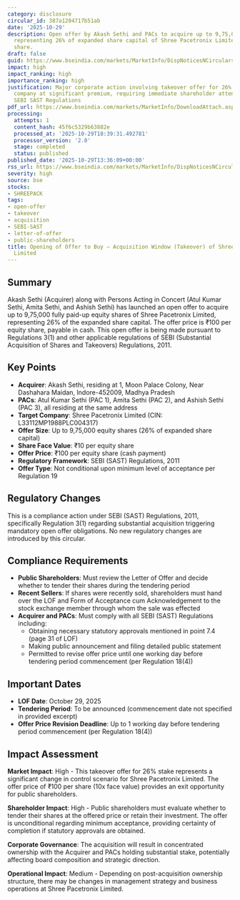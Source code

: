 ```yaml
---
category: disclosure
circular_id: 387a1204717b51ab
date: '2025-10-29'
description: Open offer by Akash Sethi and PACs to acquire up to 9,75,000 equity shares
  representing 26% of expanded share capital of Shree Pacetronix Limited at ₹100 per
  share.
draft: false
guid: https://www.bseindia.com/markets/MarketInfo/DispNoticesNCirculars.aspx?Noticeid={CDE6B466-DD46-4393-86B9-6185946ACD98}&noticeno=20251029-48&dt=10/29/2025&icount=48&totcount=60&flag=0
impact: high
impact_ranking: high
importance_ranking: high
justification: Major corporate action involving takeover offer for 26% stake in listed
  company at significant premium, requiring immediate shareholder attention under
  SEBI SAST Regulations
pdf_url: https://www.bseindia.com/markets/MarketInfo/DownloadAttach.aspx?id=20251029-48&attachedId=3eb0d700-d745-4b38-8add-58549eb53198
processing:
  attempts: 1
  content_hash: 45f6c5329b63882e
  processed_at: '2025-10-29T18:39:31.492781'
  processor_version: '2.0'
  stage: completed
  status: published
published_date: '2025-10-29T13:36:09+00:00'
rss_url: https://www.bseindia.com/markets/MarketInfo/DispNoticesNCirculars.aspx?Noticeid={CDE6B466-DD46-4393-86B9-6185946ACD98}&noticeno=20251029-48&dt=10/29/2025&icount=48&totcount=60&flag=0
severity: high
source: bse
stocks:
- SHREEPACK
tags:
- open-offer
- takeover
- acquisition
- SEBI-SAST
- letter-of-offer
- public-shareholders
title: Opening of Offer to Buy – Acquisition Window (Takeover) of Shree Pacetronix
  Limited
---
```


## Summary

Akash Sethi (Acquirer) along with Persons Acting in Concert (Atul Kumar Sethi, Amita Sethi, and Ashish Sethi) has launched an open offer to acquire up to 9,75,000 fully paid-up equity shares of Shree Pacetronix Limited, representing 26% of the expanded share capital. The offer price is ₹100 per equity share, payable in cash. This open offer is being made pursuant to Regulations 3(1) and other applicable regulations of SEBI (Substantial Acquisition of Shares and Takeovers) Regulations, 2011.

## Key Points

- **Acquirer**: Akash Sethi, residing at 1, Moon Palace Colony, Near Dashahara Maidan, Indore-452009, Madhya Pradesh
- **PACs**: Atul Kumar Sethi (PAC 1), Amita Sethi (PAC 2), and Ashish Sethi (PAC 3), all residing at the same address
- **Target Company**: Shree Pacetronix Limited (CIN: L33112MP1988PLC004317)
- **Offer Size**: Up to 9,75,000 equity shares (26% of expanded share capital)
- **Share Face Value**: ₹10 per equity share
- **Offer Price**: ₹100 per equity share (cash payment)
- **Regulatory Framework**: SEBI (SAST) Regulations, 2011
- **Offer Type**: Not conditional upon minimum level of acceptance per Regulation 19

## Regulatory Changes

This is a compliance action under SEBI (SAST) Regulations, 2011, specifically Regulation 3(1) regarding substantial acquisition triggering mandatory open offer obligations. No new regulatory changes are introduced by this circular.

## Compliance Requirements

- **Public Shareholders**: Must review the Letter of Offer and decide whether to tender their shares during the tendering period
- **Recent Sellers**: If shares were recently sold, shareholders must hand over the LOF and Form of Acceptance cum Acknowledgement to the stock exchange member through whom the sale was effected
- **Acquirer and PACs**: Must comply with all SEBI (SAST) Regulations including:
  - Obtaining necessary statutory approvals mentioned in point 7.4 (page 31 of LOF)
  - Making public announcement and filing detailed public statement
  - Permitted to revise offer price until one working day before tendering period commencement (per Regulation 18(4))

## Important Dates

- **LOF Date**: October 29, 2025
- **Tendering Period**: To be announced (commencement date not specified in provided excerpt)
- **Offer Price Revision Deadline**: Up to 1 working day before tendering period commencement (per Regulation 18(4))

## Impact Assessment

**Market Impact**: High - This takeover offer for 26% stake represents a significant change in control scenario for Shree Pacetronix Limited. The offer price of ₹100 per share (10x face value) provides an exit opportunity for public shareholders.

**Shareholder Impact**: High - Public shareholders must evaluate whether to tender their shares at the offered price or retain their investment. The offer is unconditional regarding minimum acceptance, providing certainty of completion if statutory approvals are obtained.

**Corporate Governance**: The acquisition will result in concentrated ownership with the Acquirer and PACs holding substantial stake, potentially affecting board composition and strategic direction.

**Operational Impact**: Medium - Depending on post-acquisition ownership structure, there may be changes in management strategy and business operations at Shree Pacetronix Limited.